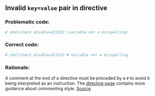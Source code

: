 ## Invalid `key=value` pair in directive

### Problematic code:

```sh
# shellcheck disable=SC2153 (variable not a misspelling)
```

### Correct code:

```sh
# shellcheck disable=SC2153 # variable not a misspelling
```

### Rationale:

A comment at the end of a directive must be preceded by a `#`
to avoid it being interpreted as an instruction.
The [directive page](Directive#documenting-directive-use)
contains more guidance about commenting style.
[Source](https://github.com/koalaman/shellcheck/wiki/SC1125)

